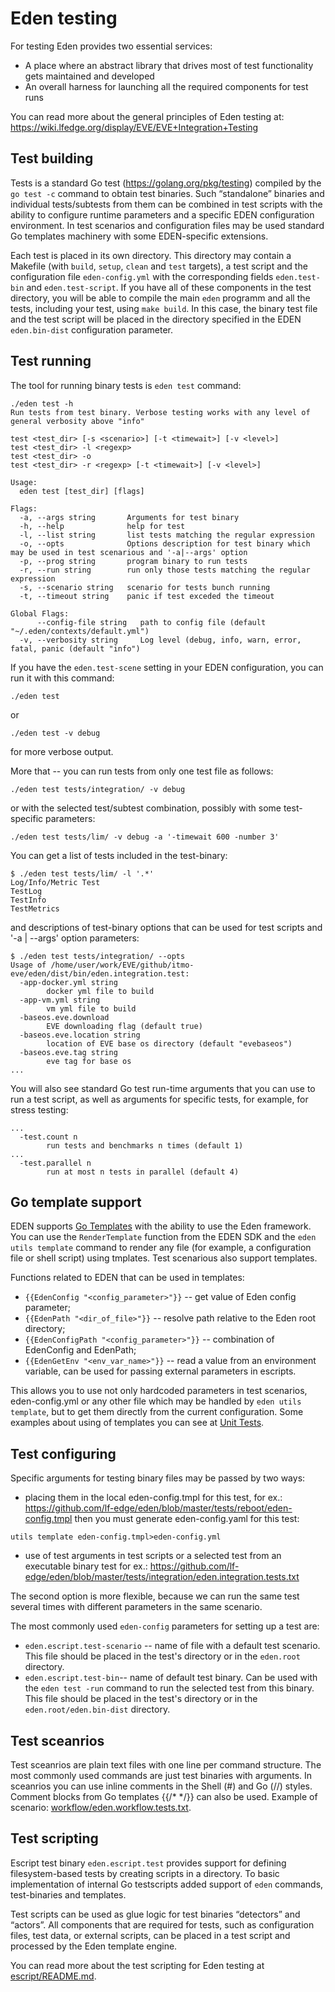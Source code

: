 # Eden testing

For testing Eden provides two essential services:

* A place where an abstract library that drives most of test functionality gets maintained and developed
* An overall harness for launching all the required components for test runs

You can read more about the general principles of Eden testing at:
https://wiki.lfedge.org/display/EVE/EVE+Integration+Testing

## Test building
Tests is a standard Go test (https://golang.org/pkg/testing) compiled by the `go test -c` command to obtain test binaries. Such “standalone” binaries and individual tests/subtests from them can be combined in test scripts with the ability to configure runtime parameters and a specific EDEN configuration environment. In test scenarios and configuration files may be used standard Go templates machinery with some EDEN-specific extensions.

Each test is placed in its own directory. This directory may contain a Makefile (with `build`, `setup`, `clean` and `test` targets), a test script and the configuration file `eden-config.yml` with the corresponding fields `eden.test-bin` and `eden.test-script`. If you have all of these components in the test directory, you will be able to compile the main `eden` programm and all the tests, including your test, using `make build`. In this case, the binary test file and the test script will be placed in the directory specified in the EDEN `eden.bin-dist` configuration parameter.

## Test running
The tool for running binary tests is `eden test` command:
```
./eden test -h
Run tests from test binary. Verbose testing works with any level of general verbosity above "info"

test <test_dir> [-s <scenario>] [-t <timewait>] [-v <level>]
test <test_dir> -l <regexp>
test <test_dir> -o
test <test_dir> -r <regexp> [-t <timewait>] [-v <level>]

Usage:
  eden test [test_dir] [flags]

Flags:
  -a, --args string       Arguments for test binary
  -h, --help              help for test
  -l, --list string       list tests matching the regular expression
  -o, --opts              Options description for test binary which may be used in test scenarious and '-a|--args' option
  -p, --prog string       program binary to run tests
  -r, --run string        run only those tests matching the regular expression
  -s, --scenario string   scenario for tests bunch running
  -t, --timeout string    panic if test exceded the timeout

Global Flags:
      --config-file string   path to config file (default "~/.eden/contexts/default.yml")
  -v, --verbosity string     Log level (debug, info, warn, error, fatal, panic (default "info")
```
If you have the `eden.test-scene` setting in your EDEN configuration, you can run it with this command:
```
./eden test
```
or
```
./eden test -v debug
```
for more verbose output.

More that -- you can run tests from only one test file as follows:
```
./eden test tests/integration/ -v debug
```
or with the selected test/subtest combination, possibly with some test-specific parameters:
```
./eden test tests/lim/ -v debug -a '-timewait 600 -number 3'
```
You can get a list of tests included in the test-binary:
```
$ ./eden test tests/lim/ -l '.*'
Log/Info/Metric Test
TestLog
TestInfo
TestMetrics
```
and descriptions of test-binary options that can be used for test scripts and '-a | --args' option parameters:
```
$ ./eden test tests/integration/ --opts
Usage of /home/user/work/EVE/github/itmo-eve/eden/dist/bin/eden.integration.test:
  -app-docker.yml string
    	docker yml file to build
  -app-vm.yml string
    	vm yml file to build
  -baseos.eve.download
    	EVE downloading flag (default true)
  -baseos.eve.location string
    	location of EVE base os directory (default "evebaseos")
  -baseos.eve.tag string
    	eve tag for base os
...
```
You will also see standard Go test run-time arguments that you can use to run a test script, as well as arguments for specific tests, for example, for stress testing:
```
...
  -test.count n
    	run tests and benchmarks n times (default 1)
...
  -test.parallel n
    	run at most n tests in parallel (default 4)
```

## Go template support

EDEN supports [Go Templates](https://golang.org/pkg/text/template) with the ability to use the Eden framework. You can use the `RenderTemplate` function from the EDEN SDK and the `eden utils template` command to render any file (for example, a configuration file or shell script) using tmplates. Test scenarious also support templates.

Functions related to EDEN that can be used in templates:
* `{{EdenConfig "<config_parameter>"}}` -- get value of Eden config parameter;
* `{{EdenPath "<dir_of_file>"}}` -- resolve path relative to the Eden root directory;
* `{{EdenConfigPath "<config_parameter>"}}` -- combination of EdenConfig and EdenPath;
* `{{EdenGetEnv "<env_var_name>"}}` -- read a value from an environment variable,  can be used for passing external parameters in escripts.

This allows you to use not only hardcoded parameters in test scenarios, eden-config.yml or any other file which may be handled by `eden utils template`, but to get them directly from the current configuration. Some examples about using of templates you can see at [Unit Tests](tests/units/).

## Test configuring

Specific arguments for testing binary files may be passed by two ways:

* placing them in the local eden-config.tmpl for this test, for ex.:
https://github.com/lf-edge/eden/blob/master/tests/reboot/eden-config.tmpl
then you must generate eden-config.yaml for this test:
```
utils template eden-config.tmpl>eden-config.yml
```
* use of test arguments in test scripts or a selected test from an executable binary test for ex.:
https://github.com/lf-edge/eden/blob/master/tests/integration/eden.integration.tests.txt

The second option is more flexible, because we can run the same test several times with different parameters in the same scenario.

The most commonly used `eden-config` parameters for setting up a test are:

* `eden.escript.test-scenario` -- name of file with a default test scenario. This file should be placed in the test's directory or in the `eden.root` directory.
* `eden.escript.test-bin`-- name of default test binary. Can be used with the `eden test -run` command to run the selected test from this binary. This file should be placed in the test's directory or in the `eden.root/eden.bin-dist` directory.

## Test sceanrios

Test sceanrios are plain text files with one line per command structure. The most commonly used commands are just test binaries with arguments. In sceanrios you can use inline comments in the Shell (#) and Go (//) styles. Comment blocks from Go templates {{/* */}} can also be used. Example of scenario: [workflow/eden.workflow.tests.txt](workflow/eden.workflow.tests.txt).

## Test scripting

Escript test binary `eden.escript.test` provides support for defining filesystem-based tests by creating scripts in a directory.
To basic implementation of internal Go testscripts added support of `eden` commands, test-binaries and templates.

Test scripts can be used as glue logic for test binaries “detectors” and “actors”. All components that are required for tests,
such as configuration files, test data, or external scripts, can be placed in a test script and processed by the Eden template engine.

You can read more about the test scripting for Eden testing at [escript/README.md](escript/README.md).
